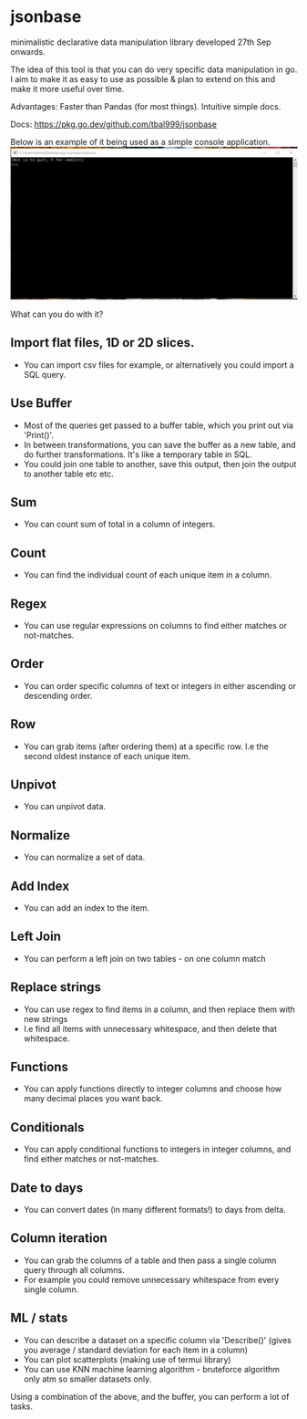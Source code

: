 # jsonbase
minimalistic declarative data manipulation library developed 27th Sep onwards.

The idea of this tool is that you can do very specific data manipulation in go.
I aim to make it as easy to use as possible & plan to extend on this and make it more useful over time.

Advantages:
Faster than Pandas (for most things).
Intuitive simple docs.

Docs: https://pkg.go.dev/github.com/tbal999/jsonbase

Below is an example of it being used as a simple console application.
![Demo](https://raw.githubusercontent.com/tbal999/jsonbase/main/app-example/console-example.gif)

What can you do with it?

## Import flat files, 1D or 2D slices.
- You can import csv files for example, or alternatively you could import a SQL query.

## Use Buffer
- Most of the queries get passed to a buffer table, which you print out via 'Print()'.
- In between transformations, you can save the buffer as a new table, and do further transformations. It's like a temporary table in SQL.
- You could join one table to another, save this output, then join the output to another table etc etc.

## Sum
- You can count sum of total in a column of integers.

## Count
- You can find the individual count of each unique item in a column.

## Regex
- You can use regular expressions on columns to find either matches or not-matches.

## Order 
- You can order specific columns of text or integers in either ascending or descending order.

## Row
- You can grab items (after ordering them) at a specific row. I.e the second oldest instance of each unique item.

## Unpivot
- You can unpivot data.

## Normalize
- You can normalize a set of data.

## Add Index
- You can add an index to the item.

## Left Join
- You can perform a left join on two tables - on one column match

## Replace strings
- You can use regex to find items in a column, and then replace them with new strings
- I.e find all items with unnecessary whitespace, and then delete that whitespace.

## Functions
- You can apply functions directly to integer columns and choose how many decimal places you want back.

## Conditionals
- You can apply conditional functions to integers in integer columns, and find either matches or not-matches.

## Date to days
- You can convert dates (in many different formats!) to days from delta.

## Column iteration
- You can grab the columns of a table and then pass a single column query through all columns.
- For example you could remove unnecessary whitespace from every single column.

## ML / stats
- You can describe a dataset on a specific column via 'Describe()' (gives you average / standard deviation for each item in a column)
- You can plot scatterplots (making use of termui library)
- You can use KNN machine learning algorithm - bruteforce algorithm only atm so smaller datasets only.

Using a combination of the above, and the buffer, you can perform a lot of tasks.

